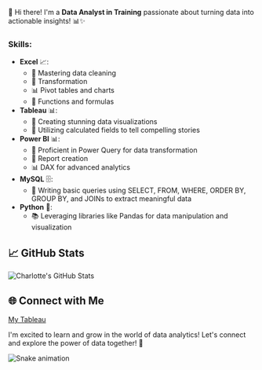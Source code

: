 👋 Hi there! I'm a **Data Analyst in Training** passionate about turning data into actionable insights! 📊✨

### Skills:
- **Excel** 📈: 
  - 🧹 Mastering data cleaning
  - 🔄 Transformation
  - 📊 Pivot tables and charts
  - 🔧 Functions and formulas
- **Tableau** 📊: 
  - 🎨 Creating stunning data visualizations
  - 📐 Utilizing calculated fields to tell compelling stories
- **Power BI** 📊: 
  - 🔄 Proficient in Power Query for data transformation
  - 📑 Report creation
  - 📊 DAX for advanced analytics
- **MySQL** 🗄️: 
  - 📜 Writing basic queries using SELECT, FROM, WHERE, ORDER BY, GROUP BY, and JOINs to extract meaningful data
- **Python** 🐍: 
  - 📚 Leveraging libraries like Pandas for data manipulation and visualization

## 📈 GitHub Stats 
![Charlotte's GitHub Stats](https://github-readme-stats.vercel.app/api?username=Charlotte&show_icons=true&theme=radical)

## 🌐 Connect with Me 
[My Tableau](https://public.tableau.com/app/profile/charlotte.holden/vizzes)

I'm excited to learn and grow in the world of data analytics! Let's connect and explore the power of data together! 🚀


<img src="https://raw.githubusercontent.com/maurodesouza/maurodesouza/output/snake.svg" alt="Snake animation" />

###

<!--
**CharlotteHolden-data/CharlotteHolden-data** is a ✨ _special_ ✨ repository because its `README.md` (this file) appears on your GitHub profile.

Here are some ideas to get you started:

- 🔭 I’m currently working on ...
- 🌱 I’m currently learning ...
- 👯 I’m looking to collaborate on ...
- 🤔 I’m looking for help with ...
- 💬 Ask me about ...
- 📫 How to reach me: ...
- 😄 Pronouns: ...
- ⚡ Fun fact: ...
-->

